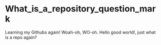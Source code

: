 # What_is_a_repository_question_mark
Learning my Githubs again! Woah-oh, WO-oh. Hello good world!, just what is a repo again?
